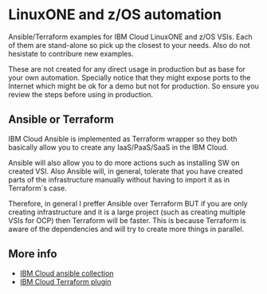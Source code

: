 # LinuxONE and z/OS automation

Ansible/Terraform examples for IBM Cloud LinuxONE and z/OS VSIs. Each of them are stand-alone so pick up
the closest to your needs. Also do not hesistate to contribure new examples.

These are not created for any direct usage in production but as base for your own automation. Specially
notice that they might expose ports to the Internet which might be ok for a demo but not for production. So
ensure you review the steps before using in production.

## Ansible or Terraform

IBM Cloud Ansible is implemented as Terraform wrapper so they both basically
allow you to create any IaaS/PaaS/SaaS in the IBM Cloud.

Ansible will also allow you to do more actions such as installing SW on created VSI.
Also Ansible will, in general, tolerate that you have created parts of the
infrastructure manually without having to import it as in Terraform´s case.

Therefore, in general I preffer Ansible over Terraform BUT if you are only creating
infrastructure and it is a large project (such as creating multiple VSIs for OCP)
then Terraform will be faster. This is because Terraform is aware of the dependencies
and will try to create more things in parallel.

## More info

- [IBM Cloud ansible collection](https://github.com/IBM-Cloud/ansible-collection-ibm)
- [IBM Cloud Terraform plugin](https://registry.terraform.io/providers/IBM-Cloud/ibm/latest/docs)
